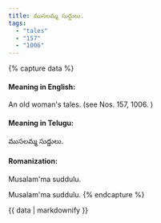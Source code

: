 ```yaml
---
title: ముసలమ్మ సుద్దులు.
tags:
  - "tales"
  - "157"
  - "1006"
---
```


{% capture data %}
#### Meaning in English:
An old woman's tales.
(see Nos. 157, 1006. )

#### Meaning in Telugu:
ముసలమ్మ సుద్దులు.

#### Romanization:
Musalam'ma suddulu.

Musalam'ma suddulu.
{% endcapture %}

{{ data | markdownify }}

